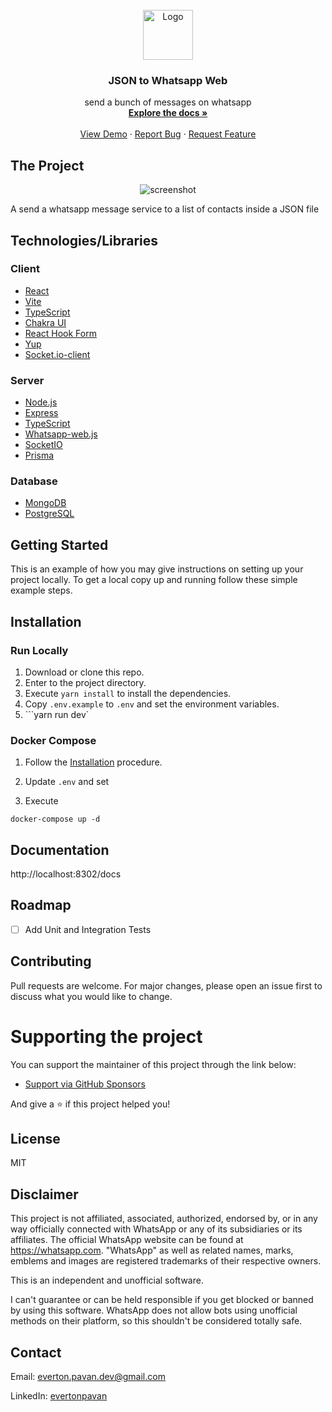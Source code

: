 <br />
<div align="center">
  <a href="https://github.com/evertonpavan/repo_name">
    <img src="images/logo.png" alt="Logo" width="80" height="80">
  </a>

<h3 align="center">JSON to Whatsapp Web</h3>

  <p align="center">
   send a bunch of messages on whatsapp 
    <br />
    <a href="https://github.com/evertonpavan/repo_name"><strong>Explore the docs »</strong></a>
    <br />
    <br />
    <a href="https://github.com/evertonpavan/repo_name">View Demo</a>
    ·
    <a href="https://github.com/evertonpavan/repo_name/issues">Report Bug</a>
    ·
    <a href="https://github.com/evertonpavan/repo_name/issues">Request Feature</a>
  </p>
</div>

## The Project

<div align="center"> 
  <img src="https://placehold.co/600x400?text=Your+Screenshot+here" alt="screenshot" />
</div>


A send a whatsapp message service to a list of contacts inside a JSON file

## Technologies/Libraries

### Client
-   [React](https://github.com/expressjs/express)
-   [Vite](https://github.com/expressjs/express)
-   [TypeScript](https://www.typescriptlang.org)
-   [Chakra UI](https://chakra-ui.com/)
-   [React Hook Form](https://react-hook-form.com/)
-   [Yup](https://www.npmjs.com/package/yup)
-   [Socket.io-client](https://www.npmjs.com/package/socket.io-client)

### Server
-   [Node.js](https://github.com/expressjs/express)
-   [Express](https://github.com/expressjs/express)
-   [TypeScript](https://www.typescriptlang.org)
-   [Whatsapp-web.js](https://github.com/pedroslopez/whatsapp-web.js)
-   [SocketIO](https://socket.io/)
-   [Prisma](https://www.prisma.io/)

### Database
-   [MongoDB](https://www.mongodb.com/)
-   [PostgreSQL](https://www.postgresql.org/)


## Getting Started

This is an example of how you may give instructions on setting up your project locally.
To get a local copy up and running follow these simple example steps.

## Installation

### Run Locally

1. Download or clone this repo.
2. Enter to the project directory.
3. Execute `yarn install` to install the dependencies.
4. Copy `.env.example` to `.env` and set the environment variables.
5. ```yarn run dev`

### Docker Compose

1. Follow the [Installation](#installation) procedure.
2. Update `.env` and set

3. Execute

```
docker-compose up -d
```
<!-- 
## Running Tests

To run tests, run the following command

```
yarn test test
``` -->
  
## Documentation

http://localhost:8302/docs

## Roadmap

- [ ] Add Unit and Integration Tests 



## Contributing

Pull requests are welcome. For major changes, please open an issue first to discuss what you would like to change.

# Supporting the project

You can support the maintainer of this project through the link below:

- [Support via GitHub Sponsors](https://github.com/sponsors/evertonpavan)

And give a :star: if this project helped you!
## License

MIT

## Disclaimer

This project is not affiliated, associated, authorized, endorsed by, or in any way officially connected with WhatsApp or any of its subsidiaries or its affiliates. The official WhatsApp website can be found at https://whatsapp.com. "WhatsApp" as well as related names, marks, emblems and images are registered trademarks of their respective owners.

This is an independent and unofficial software.

I can't guarantee or can be held responsible if you get blocked or banned by using this software. WhatsApp does not allow bots using unofficial methods on their platform, so this shouldn't be considered totally safe.

## Contact

Email: everton.pavan.dev@gmail.com

LinkedIn: [evertonpavan](https://www.linkedin.com/in/evertonpavan/) 